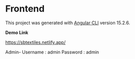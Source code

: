 # Frontend

This project was generated with [Angular CLI](https://github.com/angular/angular-cli) version 15.2.6.

**Demo Link**

https://sbtextiles.netlify.app/

Admin-
  Username : admin 
  Password : admin
